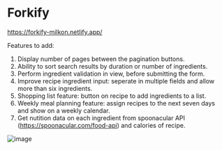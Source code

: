 # Forkify

https://forkify-milkon.netlify.app/

Features to add:
1. Display number of pages between the pagination buttons.
2. Ability to sort search results by duration or number of ingredients.
3. Perform ingredient validation in view, before submitting the form.
4. Improve recipe ingredient input: seperate in multiple fields and allow more than six ingredients.
5. Shopping list feature: button on recipe to add ingredients to a list.
6. Weekly meal planning feature: assign recipes to the next seven days and show on a weekly calendar.
7. Get nutition data on each ingredient from spoonacular API (https://spoonacular.com/food-api) and calories of recipe.



![image](https://user-images.githubusercontent.com/55485391/116817961-24aa7a00-ab69-11eb-8963-d0961278c6c4.png)

